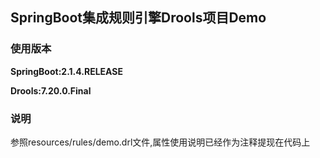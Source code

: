 ## SpringBoot集成规则引擎Drools项目Demo

### 使用版本

**SpringBoot:2.1.4.RELEASE**

**Drools:7.20.0.Final**

### 说明

参照resources/rules/demo.drl文件,属性使用说明已经作为注释提现在代码上
